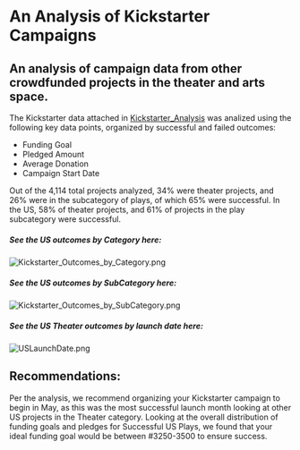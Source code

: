 # An Analysis of Kickstarter Campaigns
## An analysis of campaign data from other crowdfunded projects in the theater and arts space.

The Kickstarter data attached in [Kickstarter_Analysis](C:/Users/ellye/Documents/Bootcamp/Analysis_Projects/Crowdfunding_Analysis/Kickstarter_Analysis.xlsx) was analized using the following key data points, organized by successful and failed outcomes:

- Funding Goal
- Pledged Amount
- Average Donation
- Campaign Start Date

Out of the 4,114 total projects analyzed, 34% were theater projects, and 26% were in the subcategory of plays, of which 65% were successful. In the US, 58% of theater projects, and 61% of projects in the play subcategory were successful. 

##### See the US outcomes by Category here:
![Kickstarter_Outcomes_by_Category.png](https://github.com/yeewalsh/kickstarter-analysis/blob/main/Kickstarter_Outcomes_by_Category.png)

##### See the US outcomes by SubCategory here:
![Kickstarter_Outcomes_by_SubCategory.png](C:/Users/ellye/Documents/Bootcamp/Analysis_Projects/Crowdfunding_Analysis/Kickstarter_Outcomes_by_SubCategory.png)

##### See the US Theater outcomes by launch date here: 
![USLaunchDate.png](C:/Users/ellye/Documents/Bootcamp/Analysis_Projects/Crowdfunding_Analysis/USLaucnhDate.png)

## Recommendations:
Per the analysis, we recommend organizing your Kickstarter campaign to begin in May, as this was the most successful launch month looking at other US projects in the Theater category. Looking at the overall distribution of funding goals and pledges for Successful US Plays, we found that your ideal funding goal would be between #3250-3500 to ensure success. 
